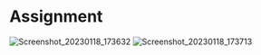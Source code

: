 # Assignment
![Screenshot_20230118_173632](https://user-images.githubusercontent.com/32513454/213173980-ba2e9335-7d45-4dd2-a905-877ed3479cf0.png)
![Screenshot_20230118_173713](https://user-images.githubusercontent.com/32513454/213173990-dd457597-7c1b-419a-b0a0-1febde6afef2.png)
